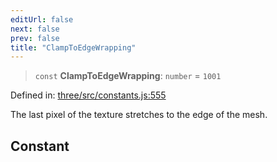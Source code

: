 ```yaml
---
editUrl: false
next: false
prev: false
title: "ClampToEdgeWrapping"
---
```


> `const` **ClampToEdgeWrapping**: `number` = `1001`

Defined in: [three/src/constants.js:555](https://github.com/DefinitelyMaybe/three-i18n/blob/fa57b79433d1c349ffb23a78727299c8d4190136/three/src/constants.js#L555)

The last pixel of the texture stretches to the edge of the mesh.

## Constant
